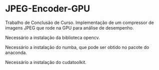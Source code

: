 # JPEG-Encoder-GPU
Trabalho de Conclusão de Curso. Implementação de um compressor de imagens JPEG que rode na GPU para análise de desempenho.

Necessário a instalação da biblioteca opencv.

Necessário a instalação do numba, que pode ser obtido no pacote do anaconda.

Necessário a instalação do cudatoolkit.
